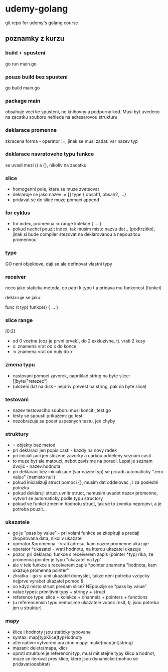 # udemy-golang

git repo for udemy's golang course

## poznamky z kurzu

### build + spusteni

go run main.go

### pouze build bez spusteni

go build main.go

### package main

obsahuje veci ke spusteni, ne knihovny a podpurny kod. Musi byt uvedeno na zacatku souboru nehlede na adresarovou strukturu

### deklarace promenne

zkracena forma - operator :=, jinak se musi zadat: var nazev typ

### deklarace navratoveho typu funkce

se uvadi mezi () a {}, nikoliv na zacatku

### slice

* homogenni pole, ktere se muze zvetsovat
* deklaruje se jako nazev := [] type { obsah1, obsah2, ...}
* pridavat se do slice muze pomoci append

### for cyklus

* for index, promenna := range kolekce { ... }
* pokud nechci pouzit index, tak musim misto nazvu dat _ (podtrzitko), jinak si bude compiler stezovat na deklarovanou a nepouzitou promennou

### type

GO neni objektove, daji se ale definovat vlastni typy

### receiver

neco jako staticka metoda, co patri k typu t a pridava mu funkcnost (funkci)

deklaruje se jako:

func (t typ) funkce() { ... }

### slice range

[0:2]

* od 0 vcetne (coz je prvni prvek), do 2 exkluzivne, tj. vrati 2 kusy
* x: znamena vrat od x do konce
* :x znamena vrat od nuly do x

### zmena typu

* castovani pomoci zavorek, napriklad string na byte slice:  []byte("retezec")
* (ulozeni dat na disk - nejdriv prevest na string, pak na byte slice)

### testovani

* nazev testovaciho souboru musi koncit _test.go
* testy se spousti prikazem: go test
* nezobrazuje se pocet uspesnych testu, jen chyby

### struktury

* = objekty bez metod
* pri deklaraci jen popis casti - kazdy na novy radek
* pri inicializaci jen slozene zavorky a carkou oddeleny seznam casti
* to muze byt ale matouci, nebot zavisime na poradi. Lepsi je seznam dvojic - nazev:hodnota
* pri deklaraci bez inicializace (var nazev typ) se priradi automaticky "zero value" (namisto null)
* pokud inicializuji struct pomoci {}, musim dat oddelovac , i za posledni polozku
* pokud deklaruji struct uvnitr struct, nemusim uvadet nazev promenne, vytvori se automaticky podle typu structory
* pokud ve funkci zmenim hodnotu struct, tak se to zvenku neprojevi, a je potreba pouzit...

### ukazatele

* go je "pass by value" - pri volani funkce se zkopiruji a predaji zkopirovana data, nikoliv ukazatel
* operator &promenna - vrati adresu, kam nazev promenne ukazuje
* operator *ukazatel - vrati hodnotu, na kterou ukazatel ukazuje
* pozor, pri deklaraci funkce s receiverem zapis (pointer *typ) rika, ze promenna pointer je typu "ukazatel na typ"
* ale v tele funkce s receiverem zapis *pointer znamena "hodnota, kam ukazuje promenna pointer"
* zkratka - go si umi ukazatel domyslet, takze neni potreba vzdycky nejprve vyrabet ukazatel pomoc &
* co kdyz misto struct predam slice? NEpouzije se "pass by value"
* value types: primitivni typy + stringy + struct
* reference type: slice + kolekce + channels + pointers + functions
* (u referencenich typu nemusime ukazatele vubec resit, tj. jsou potreba jen u struktur)

### mapy

* klice i hodnoty jsou staticky typovane
* syntax: map[typKlice]typHodnoty
* alternativni vytvoreni prazdne mapy: make(map[int]string)
* mazani: delete(mapa, klic)
* oproti strukture je referencni typ, musi mit stejne typy klicu a hodnot, muze se iterovat pres klice, ktere jsou dynamicke (mohou se pridavat/odebirat)